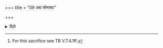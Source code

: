 +++
title = "09 अथ सोमसवः"

+++

<details><summary>थिते</summary>

9. Now the Somasava.[^1]  

[^1]: For this sacrifice see TB V.7.4.1ff. 
</details>

